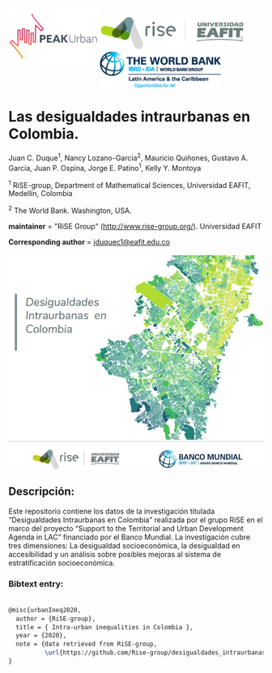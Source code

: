<pre>
<p float="left">
<img src="figs/PEAKurban.png" alt="PEAK Urban logo" align="left" width="180"/>
<img src="figs/logo_rise_eafit.png" alt="RiSE-group logo" align="left" width="290"/>               
<img src="figs/WB_logo.png" alt="World Bank logo" align="left"  width="240"/>         
</p>
</pre>

# Las desigualdades intraurbanas en Colombia.


Juan C. Duque<sup>1</sup>, Nancy Lozano-Garcia<sup>2</sup>, Mauricio Quiñones, Gustavo A. García, Juan P. Ospina, Jorge E. Patino<sup>1</sup>, Kelly Y. Montoya


<sup>1</sup> RiSE-group, Department of Mathematical Sciences, Universidad EAFIT, Medellin, Colombia

<sup>2</sup> The World Bank. Washington, USA.


__maintainer__ = "RiSE Group"  (http://www.rise-group.org/). Universidad EAFIT

__Corresponding author__ = jduquec1@eafit.edu.co

<img src="figs/Proyecto_desigualdades_intraurbanas.png" alt="Proyecto desigualdades intraurbanas logo" align="middle" width="700">

## Descripción:
Este repositorio contiene los datos de la investigación titulada “Desigualdades Intraurbanas en Colombia” realizada por el grupo RiSE en el marco del proyecto “Support to the Territorial and Urban Development Agenda in LAC” financiado por el Banco Mundial.
La investigación cubre tres dimensiones: La desigualdad socioeconómica, la desigualdad en accesibilidad y un análisis sobre posibles mejoras al sistema de estratificación socioeconómica.  

### Bibtext entry:

```tex

@misc{urbanIneq2020,
  author = {RiSE-group},
  title = { Intra-urban inequalities in Colombia },
  year = {2020},
  note = {data retrieved from RiSE-group, 
          \url{https://github.com/Rise-group/desigualdades_intraurbanas_Colombia}},
}

```
